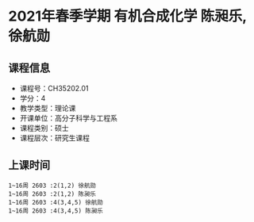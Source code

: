 # 2021年春季学期 有机合成化学 陈昶乐, 徐航勋






## 课程信息

- 课程号：CH35202.01
- 学分：4
- 教学类型：理论课
- 开课单位：高分子科学与工程系
- 课程类别：硕士
- 课程层次：研究生课程

## 上课时间

```
1~16周 2603 :2(1,2) 徐航勋
1~16周 2603 :2(1,2) 陈昶乐
1~16周 2603 :4(3,4,5) 徐航勋
1~16周 2603 :4(3,4,5) 陈昶乐
```

